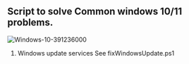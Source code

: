 ## Script to solve Common windows 10/11 problems.

![Windows-10-391236000](https://github.com/Apmoek/FixWindowsLibrary/assets/25083324/fbd0282a-d55c-454e-979f-57ef01ba3451)


1. Windows update services
   See fixWindowsUpdate.ps1
